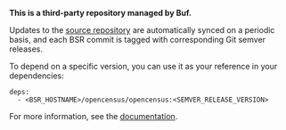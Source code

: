**This is a third-party repository managed by Buf.**

Updates to the [source repository](https://github.com/census-instrumentation/opencensus-proto) are
automatically synced on a periodic basis, and each BSR commit is tagged with corresponding Git
semver releases.

To depend on a specific version, you can use it as your reference in your dependencies:

```
deps:
  - <BSR_HOSTNAME>/opencensus/opencensus:<SEMVER_RELEASE_VERSION>
```

For more information, see the [documentation](https://buf.build/docs/bsr/overview).
